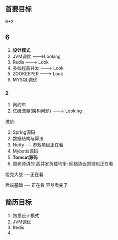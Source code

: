 ## 首要目标

6+2

## 6

1. **设计模式**
2. JVM调优            --->Looking
3. Redis                  --->  Look
4. 多线程高并发     --->  Look
5. ZOOKEEPER      ---> Look
6. MYSQL调优

### 2

1. 网约车
2. 亿级流量(架构问题)   --->  Looking

进阶:

1. Spring源码
2. 数据结构与算法
3. Netty    --- 游戏项目正在看
4. Mybatis源码
5. **Tomcat源码**
6. 周老师讲的 高并发负载均衡: 网络协议原理也正在看



坦克大战  ---正在看

后端基础  --- 正在看  容器看完了













## 简历目标

1. 熟悉设计模式
2. JVM调优
3. Redis
4. 